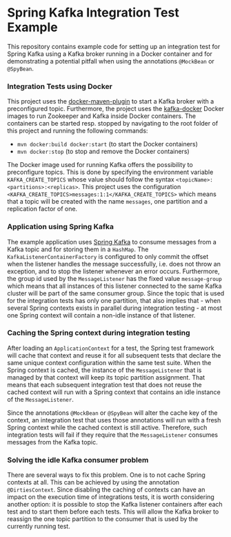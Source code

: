 # Spring Kafka Integration Test Example

This repository contains example code for setting up an integration test for Spring Kafka using a Kafka broker running
in a Docker container and for demonstrating a potential pitfall when using the annotations `@MockBean` or `@SpyBean`.

### Integration Tests using Docker

This project uses the [docker-maven-plugin](https://github.com/fabric8io/docker-maven-plugin) to start a Kafka broker
with a preconfigured topic. Furthermore, the project uses the [kafka-docker](https://github.com/wurstmeister/kafka-docker)
Docker images to run Zookeeper and Kafka inside Docker containers. The containers can be started resp. stopped by navigating
to the root folder of this project and running the following commands:

* `mvn docker:build docker:start` (to start the Docker containers)
* `mvn docker:stop` (to stop and remove the Docker containers)

The Docker image used for running Kafka offers the possibility to preconfigure topics. This is done by specifying the
environment variable `KAFKA_CREATE_TOPICS` whose value should follow the syntax `<topicName>:<partitions>:<replicas>`.
This project uses the configuration `<KAFKA_CREATE_TOPICS>messages:1:1</KAFKA_CREATE_TOPICS>` which means that a topic
will be created with the name `messages`, one partition and a replication factor of one. 

### Application using Spring Kafka

The example application uses [Spring Kafka](https://spring.io/projects/spring-kafka) to consume messages from a Kafka
topic and for storing them in a `HashMap`. The `KafkaListenerContainerFactory` is configured to only commit the offset
when the listener handles the message successfully, i.e. does not throw an exception, and to stop the listener whenever
an error occurs. Furthermore, the group id used by the `MessageListener` has the fixed value `message-group` which means
that all instances of this listener connected to the same Kafka cluster will be part of the same consumer group. Since
the topic that is used for the integration tests has only one partition, that also implies that - when several Spring
contexts exists in parallel during integration testing - at most one Spring context will contain a non-idle instance of
that listener.

### Caching the Spring context during integration testing

After loading an `ApplicationContext` for a test, the Spring test framework will cache that context and reuse it for
all subsequent tests that declare the same unique context configuration within the same test suite. When the Spring
context is cached, the instance of the `MessageListener` that is managed by that context will keep its topic partition
assignment. That means that each subsequent integration test that does not reuse the cached context will run with a Spring
context that contains an idle instance of the `MessageListener`.

Since the annotations `@MockBean` or `@SpyBean` will alter the cache key of the context, an integration test that uses
those annotations will run with a fresh Spring context while the cached context is still active. Therefore, such
integration tests will fail if they require that the `MessageListener` consumes messages from the Kafka topic.

### Solving the idle Kafka consumer problem

There are several ways to fix this problem. One is to not cache Spring contexts at all. This can be achieved by using
the annotation `@DirtiesContext`. Since disabling the caching of contexts can have an impact on the execution time of
integrations tests, it is worth considering another option: it is possible to stop the Kafka listener containers after
each test and to start them before each tests. This will allow the Kafka broker to reassign the one topic partition to
the consumer that is used by the currently running test.

